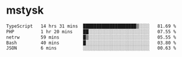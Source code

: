 # mstysk

<!--START_SECTION:waka-->

```txt
TypeScript   14 hrs 31 mins  ████████████████████▒░░░░   81.69 %
PHP          1 hr 20 mins    ██░░░░░░░░░░░░░░░░░░░░░░░   07.55 %
netrw        59 mins         █▒░░░░░░░░░░░░░░░░░░░░░░░   05.55 %
Bash         40 mins         █░░░░░░░░░░░░░░░░░░░░░░░░   03.80 %
JSON         6 mins          ░░░░░░░░░░░░░░░░░░░░░░░░░   00.63 %
```

<!--END_SECTION:waka-->
